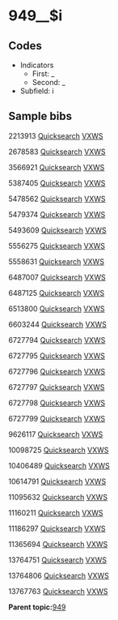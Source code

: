 # 949\_\_$i

## Codes

-   Indicators
    -   First: \_
    -   Second: \_
-   Subfield: i

## Sample bibs

2213913 [Quicksearch](https://search.library.yale.edu/catalog/2213913) [VXWS](http://prodorbis.library.yale.edu:7014/vxws/GetHoldingsService?bibId=2213913)

2678583 [Quicksearch](https://search.library.yale.edu/catalog/2678583) [VXWS](http://prodorbis.library.yale.edu:7014/vxws/GetHoldingsService?bibId=2678583)

3566921 [Quicksearch](https://search.library.yale.edu/catalog/3566921) [VXWS](http://prodorbis.library.yale.edu:7014/vxws/GetHoldingsService?bibId=3566921)

5387405 [Quicksearch](https://search.library.yale.edu/catalog/5387405) [VXWS](http://prodorbis.library.yale.edu:7014/vxws/GetHoldingsService?bibId=5387405)

5478562 [Quicksearch](https://search.library.yale.edu/catalog/5478562) [VXWS](http://prodorbis.library.yale.edu:7014/vxws/GetHoldingsService?bibId=5478562)

5479374 [Quicksearch](https://search.library.yale.edu/catalog/5479374) [VXWS](http://prodorbis.library.yale.edu:7014/vxws/GetHoldingsService?bibId=5479374)

5493609 [Quicksearch](https://search.library.yale.edu/catalog/5493609) [VXWS](http://prodorbis.library.yale.edu:7014/vxws/GetHoldingsService?bibId=5493609)

5556275 [Quicksearch](https://search.library.yale.edu/catalog/5556275) [VXWS](http://prodorbis.library.yale.edu:7014/vxws/GetHoldingsService?bibId=5556275)

5558631 [Quicksearch](https://search.library.yale.edu/catalog/5558631) [VXWS](http://prodorbis.library.yale.edu:7014/vxws/GetHoldingsService?bibId=5558631)

6487007 [Quicksearch](https://search.library.yale.edu/catalog/6487007) [VXWS](http://prodorbis.library.yale.edu:7014/vxws/GetHoldingsService?bibId=6487007)

6487125 [Quicksearch](https://search.library.yale.edu/catalog/6487125) [VXWS](http://prodorbis.library.yale.edu:7014/vxws/GetHoldingsService?bibId=6487125)

6513800 [Quicksearch](https://search.library.yale.edu/catalog/6513800) [VXWS](http://prodorbis.library.yale.edu:7014/vxws/GetHoldingsService?bibId=6513800)

6603244 [Quicksearch](https://search.library.yale.edu/catalog/6603244) [VXWS](http://prodorbis.library.yale.edu:7014/vxws/GetHoldingsService?bibId=6603244)

6727794 [Quicksearch](https://search.library.yale.edu/catalog/6727794) [VXWS](http://prodorbis.library.yale.edu:7014/vxws/GetHoldingsService?bibId=6727794)

6727795 [Quicksearch](https://search.library.yale.edu/catalog/6727795) [VXWS](http://prodorbis.library.yale.edu:7014/vxws/GetHoldingsService?bibId=6727795)

6727796 [Quicksearch](https://search.library.yale.edu/catalog/6727796) [VXWS](http://prodorbis.library.yale.edu:7014/vxws/GetHoldingsService?bibId=6727796)

6727797 [Quicksearch](https://search.library.yale.edu/catalog/6727797) [VXWS](http://prodorbis.library.yale.edu:7014/vxws/GetHoldingsService?bibId=6727797)

6727798 [Quicksearch](https://search.library.yale.edu/catalog/6727798) [VXWS](http://prodorbis.library.yale.edu:7014/vxws/GetHoldingsService?bibId=6727798)

6727799 [Quicksearch](https://search.library.yale.edu/catalog/6727799) [VXWS](http://prodorbis.library.yale.edu:7014/vxws/GetHoldingsService?bibId=6727799)

9626117 [Quicksearch](https://search.library.yale.edu/catalog/9626117) [VXWS](http://prodorbis.library.yale.edu:7014/vxws/GetHoldingsService?bibId=9626117)

10098725 [Quicksearch](https://search.library.yale.edu/catalog/10098725) [VXWS](http://prodorbis.library.yale.edu:7014/vxws/GetHoldingsService?bibId=10098725)

10406489 [Quicksearch](https://search.library.yale.edu/catalog/10406489) [VXWS](http://prodorbis.library.yale.edu:7014/vxws/GetHoldingsService?bibId=10406489)

10614791 [Quicksearch](https://search.library.yale.edu/catalog/10614791) [VXWS](http://prodorbis.library.yale.edu:7014/vxws/GetHoldingsService?bibId=10614791)

11095632 [Quicksearch](https://search.library.yale.edu/catalog/11095632) [VXWS](http://prodorbis.library.yale.edu:7014/vxws/GetHoldingsService?bibId=11095632)

11160211 [Quicksearch](https://search.library.yale.edu/catalog/11160211) [VXWS](http://prodorbis.library.yale.edu:7014/vxws/GetHoldingsService?bibId=11160211)

11186297 [Quicksearch](https://search.library.yale.edu/catalog/11186297) [VXWS](http://prodorbis.library.yale.edu:7014/vxws/GetHoldingsService?bibId=11186297)

11365694 [Quicksearch](https://search.library.yale.edu/catalog/11365694) [VXWS](http://prodorbis.library.yale.edu:7014/vxws/GetHoldingsService?bibId=11365694)

13764751 [Quicksearch](https://search.library.yale.edu/catalog/13764751) [VXWS](http://prodorbis.library.yale.edu:7014/vxws/GetHoldingsService?bibId=13764751)

13764806 [Quicksearch](https://search.library.yale.edu/catalog/13764806) [VXWS](http://prodorbis.library.yale.edu:7014/vxws/GetHoldingsService?bibId=13764806)

13767763 [Quicksearch](https://search.library.yale.edu/catalog/13767763) [VXWS](http://prodorbis.library.yale.edu:7014/vxws/GetHoldingsService?bibId=13767763)

**Parent topic:**[949](../../tags/949/949.md)

